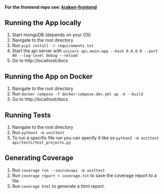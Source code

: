 #### For the frontend repo see: [kraken-frontend](https://github.com/yismailuofa/kraken-frontend)

## Running the App locally

1. Start mongoDB (depends on your OS)
2. Navigate to the root directory
3. Run `pip3 install -r requirements.txt`
4. Start the api server with `uvicorn api.main:app --host 0.0.0.0 --port 80 --log-level debug --reload`
5. Go to http://localhost/docs

## Running the App on Docker

1. Navigate to the root directory
2. Run `docker compose -f docker-compose.dev.yml up -d --build`
3. Go to http://localhost/docs

## Running Tests

1. Navigate to the root directory
2. Run `python3 -m unittest`
3. To run a specific file run you can specify it like so `python3 -m unittest api/tests/test_projects.py`

## Generating Coverage

1. Run `coverage run --source=api -m unittest`
2. Run `coverage report > coverage.txt` to save the coverage report to a file.
3. Run `coverage html` to generate a html report.

